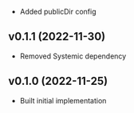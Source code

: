 * Added publicDir config

## v0.1.1 (2022-11-30)
* Removed Systemic dependency

## v0.1.0 (2022-11-25)
* Built initial implementation
